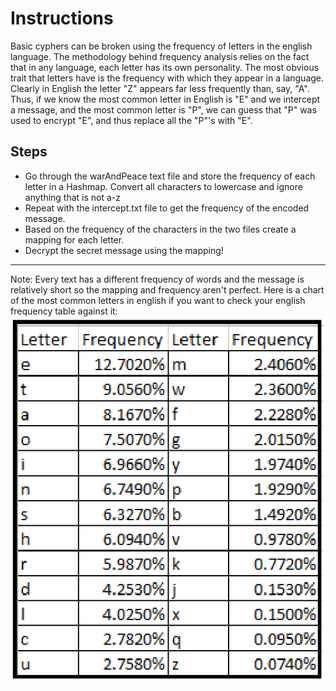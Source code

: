 # Instructions

Basic cyphers can be broken using the frequency of letters in the english language. The methodology behind frequency analysis relies on the fact that in any language, each letter has its own personality. The most obvious trait that letters have is the frequency with which they appear in a language. Clearly in English the letter "Z" appears far less frequently than, say, "A". Thus, if we know the most common letter in English is "E" and we intercept a message, and the most common letter is "P", we can guess that "P" was used to encrypt "E", and thus replace all the "P"'s with "E".

## Steps

- Go through the warAndPeace text file and store the frequency of each letter in a Hashmap. Convert all characters to lowercase and ignore anything that is not a-z
- Repeat with the intercept.txt file to get the frequency of the encoded message.
- Based on the frequency of the characters in the two files create a mapping for each letter.
- Decrypt the secret message using the mapping!

---

Note: Every text has a different frequency of words and the message is relatively short so the mapping and frequency aren't perfect. Here is a chart of the most common letters in english if you want to check your english frequency table against it:
![image](./.lesson/image.png)
